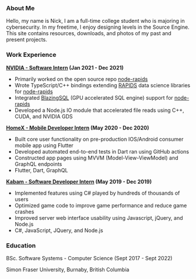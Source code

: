 ### About Me
Hello, my name is Nick, I am a full-time college student who is majoring in cybersecurity. 
In my freetime, I enjoy designing levels in the Source Engine. This site contains resources, downloads, and photos of my past and present projects.

### Work Experience
**[NVIDIA - Software Intern](https://www.nvidia.com/en-us/) (Jan 2021 - Dec 2021)**
- Primarily worked on the open source repo [node-rapids](https://github.com/rapidsai/node-rapids)
- Wrote TypeScript/C++ bindings extending [RAPIDS](https://developer.nvidia.com/rapids) data science libraries for [node-rapids](https://github.com/rapidsai/node-rapids)
- Integrated [BlazingSQL](https://github.com/BlazingDB/blazingsql) (GPU accelerated SQL engine) support for [node-rapids](https://github.com/rapidsai/node-rapids)
- Developed a Node.js IO module that accelerated file reads using C++, CUDA, and NVIDIA GDS

**[HomeX - Mobile Developer Intern](https://homex.com/) (May 2020 - Dec 2020)**
- Built core user functionality on pre-production IOS/Android consumer mobile app using Flutter
- Developed automated end-to-end tests in Dart ran using GitHub actions
- Constructed app pages using MVVM (Model-View-ViewModel) and GraphQL endpoints
- Flutter, Dart, GraphQL

**[Kabam - Software Developer Intern](https://kabam.com/) (May 2019 - Dec 2019)**
- Implemented features using C# played by hundreds of thousands of users
- Optimized game code to improve game performance and reduce game crashes
- Improved server web interface usability using Javascript, jQuery, and Node.js
- C#, JavaScript, JQuery, and Node.js

### Education
BSc. Software Systems - Computer Science (Sept 2017 - Sept 2022)

Simon Fraser University, Burnaby, British Columbia

